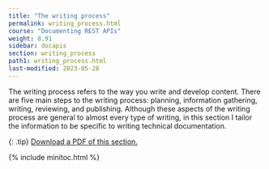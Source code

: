 ```yaml
---
title: "The writing process"
permalink: writing_process.html
course: "Documenting REST APIs"
weight: 8.91
sidebar: docapis
section: writing_process
path1: writing_process.html
last-modified: 2023-05-28
---
```


The writing process refers to the way you write and develop content. There are five main steps to the writing process: planning, information gathering, writing, reviewing, and publishing. Although these aspects of the writing process are general to almost every type of writing, in this section I tailor the information to be specific to writing technical documentation.

{: .tip}
<a class="noCrossRef" href="https://s3.us-west-1.wasabisys.com/learnapidoc-outputs/docapis_nine.pdf"><i class="fa fa-file-pdf-o"></i> Download a PDF of this section.</a>

{% include minitoc.html %}
